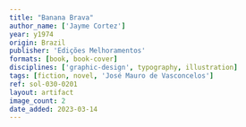 ```yaml
---
title: "Banana Brava"
author_name: ['Jayme Cortez']
year: y1974
origin: Brazil
publisher: 'Edições Melhoramentos'
formats: [book, book-cover]
disciplines: ['graphic-design', typography, illustration]
tags: [fiction, novel, 'José Mauro de Vasconcelos']
ref: sol-030-0201
layout: artifact
image_count: 2
date_added: 2023-03-14
---
```

